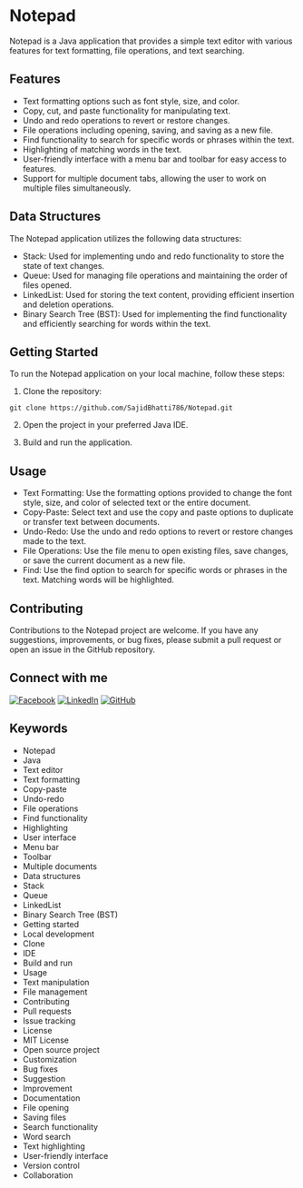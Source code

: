 # Notepad

Notepad is a Java application that provides a simple text editor with various features for text formatting, file operations, and text searching.

## Features

- Text formatting options such as font style, size, and color.
- Copy, cut, and paste functionality for manipulating text.
- Undo and redo operations to revert or restore changes.
- File operations including opening, saving, and saving as a new file.
- Find functionality to search for specific words or phrases within the text.
- Highlighting of matching words in the text.
- User-friendly interface with a menu bar and toolbar for easy access to features.
- Support for multiple document tabs, allowing the user to work on multiple files simultaneously.

## Data Structures

The Notepad application utilizes the following data structures:

- Stack: Used for implementing undo and redo functionality to store the state of text changes.
- Queue: Used for managing file operations and maintaining the order of files opened.
- LinkedList: Used for storing the text content, providing efficient insertion and deletion operations.
- Binary Search Tree (BST): Used for implementing the find functionality and efficiently searching for words within the text.

## Getting Started

To run the Notepad application on your local machine, follow these steps:

1. Clone the repository:

`git clone https://github.com/SajidBhatti786/Notepad.git`

2. Open the project in your preferred Java IDE.

3. Build and run the application.

## Usage

- Text Formatting: Use the formatting options provided to change the font style, size, and color of selected text or the entire document.
- Copy-Paste: Select text and use the copy and paste options to duplicate or transfer text between documents.
- Undo-Redo: Use the undo and redo options to revert or restore changes made to the text.
- File Operations: Use the file menu to open existing files, save changes, or save the current document as a new file.
- Find: Use the find option to search for specific words or phrases in the text. Matching words will be highlighted.

## Contributing

Contributions to the Notepad project are welcome. If you have any suggestions, improvements, or bug fixes, please submit a pull request or open an issue in the GitHub repository.

## Connect with me
[![Facebook](https://img.shields.io/badge/Facebook-Follow-blue)](https://www.facebook.com/profile.php?id=100026991042689&mibextid=ZbWKwL)
[![LinkedIn](https://img.shields.io/badge/LinkedIn-Connect-blue)](https://www.linkedin.com/in/sajid-bhatti-b2436b24a)
[![GitHub](https://img.shields.io/github/followers/YOUR_GITHUB_USERNAME?style=social)](https://github.com/SajidBhatti786)

## Keywords

- Notepad
- Java
- Text editor
- Text formatting
- Copy-paste
- Undo-redo
- File operations
- Find functionality
- Highlighting
- User interface
- Menu bar
- Toolbar
- Multiple documents
- Data structures
- Stack
- Queue
- LinkedList
- Binary Search Tree (BST)
- Getting started
- Local development
- Clone
- IDE
- Build and run
- Usage
- Text manipulation
- File management
- Contributing
- Pull requests
- Issue tracking
- License
- MIT License
- Open source project
- Customization
- Bug fixes
- Suggestion
- Improvement
- Documentation
- File opening
- Saving files
- Search functionality
- Word search
- Text highlighting
- User-friendly interface
- Version control
- Collaboration
